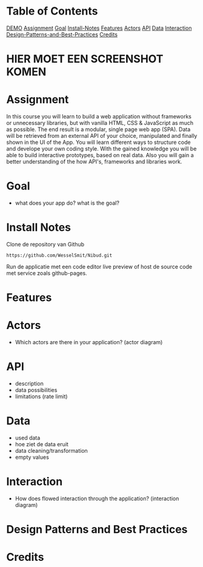 # Table of Contents
[DEMO](https://wesselsmit.github.io/web-app-from-scratch-1920/)
[Assignment](#assignment)
[Goal](#goal)
[Install-Notes](#install-notes)
[Features](#features)
[Actors](#actors)
[API](#api)
[Data](#data)
[Interaction](#interaction)
[Design-Patterns-and-Best-Practices](#design-patterns-and-best-practices)
[Credits](#credits)

# HIER MOET EEN SCREENSHOT KOMEN

# Assignment

In this course you will learn to build a web application without frameworks or unnecessary libraries, but with vanilla HTML, CSS & JavaScript as much as possible. The end result is a modular, single page web app (SPA). Data will be retrieved from an external API of your choice, manipulated and finally shown in the UI of the App. You will learn different ways to structure code and develope your own coding style. With the gained knowledge you will be able to build interactive prototypes, based on real data. Also you will gain a better understanding of the how API's, frameworks and libraries work.

# Goal 
- what does your app do? what is the goal?

# Install Notes

Clone de repository van Github

`https://github.com/WesselSmit/Nibud.git`

Run de applicatie met een code editor live preview of host de source code met service zoals github-pages.

# Features

# Actors
- Which actors are there in your application? (actor diagram) 

# API
- description
- data possibilities
- limitations (rate limit)

# Data 
- used data
- hoe ziet de data eruit
- data cleaning/transformation
- empty values

# Interaction
- How does flowed interaction through the application? (interaction diagram)

# Design Patterns and Best Practices

# Credits












<!-- Maybe a checklist of done stuff and stuff still on your wishlist? ✅ -->

<!-- How about a license here? 📜 (or is it a licence?) 🤷 -->
